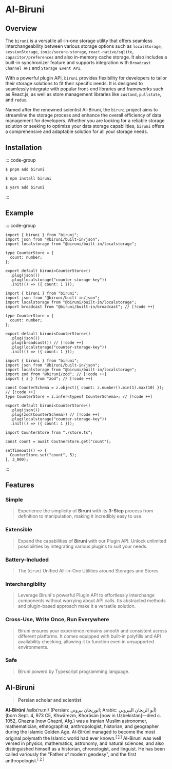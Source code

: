 # Al-Biruni

## Overview

The `biruni` is a versatile all-in-one storage utility that offers seamless interchangeability between various storage options such as `localStorage`, `sessionStorage`, `ionic/secure-storage`, `react-native/sqlite`, `capacitor/preferences` and also in-memory cache storage. It also includes a built-in synchronizer feature and supports integration with `Broadcast Channel API` and `Storage Event API`.

With a powerful plugin API, `biruni` provides flexibility for developers to tailor their storage solutions to fit their specific needs. It is designed to seamlessly integrate with popular front-end libraries and frameworks such as React.js, as well as store management libraries like `zustand`, `pullstate`, and `redux`.

Named after the renowned scientist Al-Biruni, the `biruni` project aims to streamline the storage process and enhance the overall efficiency of data management for developers. Whether you are looking for a reliable storage solution or seeking to optimize your data storage capabilities, `biruni` offers a comprehensive and adaptable solution for all your storage needs.

## Installation

::: code-group

```shell [pnpm]
$ pnpm add biruni
```

```shell [npm]
$ npm install biruni
```

```shell [yarn]
$ yarn add biruni
```

:::

## Example

::: code-group

```tsx [basic]
import { biruni } from "biruni";
import json from "@biruni/built-in/json";
import localstorage from "@biruni/built-in/localstorage";

type CounterStore = {
  count: number;
};

export default biruni<CounterStore>()
  .plug(json())
  .plug(localstorage("counter-storage-key"))
  .init(() => ({ count: 1 }));
```

```tsx [sync between tabs]
import { biruni } from "biruni";
import json from "@biruni/built-in/json";
import localstorage from "@biruni/built-in/localstorage";
import broadcast from "@biruni/built-in/broadcast"; // [!code ++]

type CounterStore = {
  count: number;
};

export default biruni<CounterStore>()
  .plug(json())
  .plug(broadcast()) // [!code ++]
  .plug(localstorage("counter-storage-key"))
  .init(() => ({ count: 1 }));
```

```tsx [zod validation]
import { biruni } from "biruni";
import json from "@biruni/built-in/json";
import localstorage from "@biruni/built-in/localstorage";
import zod from "@biruni/zod"; // [!code ++]
import { z } from "zod"; // [!code ++]

const CounterSchema = z.object({ count: z.number().min(1).max(10) }); // [!code ++]
type CounterStore = z.infer<typeof CounterSchema>; // [!code ++]

export default biruni<CounterStore>()
  .plug(json())
  .plug(zod(CounterSchema)) // [!code ++]
  .plug(localstorage("counter-storage-key"))
  .init(() => ({ count: 1 }));
```

```tsx [set/get]
import CounterStore from "./store.ts";

const count = await CoutnerStore.get("count");

setTimeout(() => {
  CounterStore.set("count", 5);
}, 3_000);
```

:::

## Features

### Simple

> Experience the simplicity of **Biruni** with its **3-Step** process from definition to manipulation, making it incredibly easy to use.

### Extensible

> Expand the capabilities of **Biruni** with our Plugin API. Unlock unlimited possibilities by integrating various plugins to suit your needs.

### Battery-Included

> The `Biruni` Unified All-in-One Utilities around Storages and Stores

### Interchangiblity

> Leverage Biruni's powerful Plugin API to effortlessly interchange components without worrying about API calls. Its abstracted methods and plugin-based approach make it a versatile solution.

### Cross-Use, Write Once, Run Everywhere

> Biruni ensures your experience remains smooth and consistent across different platforms. It comes equipped with built-in polyfills and API availability checking, allowing it to function even in unsupported environments.

### Safe

> Biruni powerd by Typescript programming language.

## Al-Biruni

> **Persian scholar and scientist**

**Al-Bīrūnī** /ælbɪˈruːni/ (Persian: ابوریحان بیرونی; Arabic: أبو الريحان البيروني) (born Sept. 4, 973 CE, Khwārezm, Khorāsān [now in Uzbekistan]—died c. 1052, Ghazna [now Ghaznī, Afg.) was a Iranian Muslim astronomer, mathematician, ethnographist, anthropologist, historian, and geographer during the Islamic Golden Age. Al-Bīrūnī managed to become the most original polymath the Islamic world had ever known.<sup>[ [1] ]</sup>
Al-Biruni was well versed in physics, mathematics, astronomy, and natural sciences, and also distinguished himself as a historian, chronologist, and linguist. He has been called variously the "Father of modern geodesy", and the first anthropologist.<sup>[ [2] ]</sup>

[1]: https://www.britannica.com/biography/al-Biruni
[2]: https://wikipedia.com/en/al-biruni
